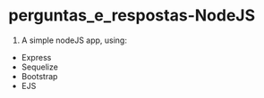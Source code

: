 # perguntas_e_respostas-NodeJS

1. A simple nodeJS app, using:
  * Express
  * Sequelize
  * Bootstrap
  * EJS
